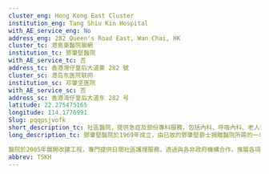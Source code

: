 ```yaml
---
cluster_eng: Hong Kong East Cluster
institution_eng: Tang Shiu Kin Hospital
with_AE_service_eng: No
address_eng: 282 Queen's Road East, Wan Chai, HK
cluster_tc: 港島東醫院聯網
institution_tc: 鄧肇堅醫院
with_AE_service_tc: 否
address_tc: 香港灣仔皇后大道東 282 號
cluster_sc: 港岛东医院联网
institution_sc: 邓肇坚医院
with_AE_service_sc: 否
address_sc: 香港湾仔皇后大道东 282 号
latitude: 22.275475165
longitude: 114.1776991
Slug: pqqpsjvofk
short_description_tc: 社區醫院，提供急症及部份專科服務，包括內科、呼吸內科、老人科及外科。
long_description_tc: 鄧肇堅醫院於1969年成立，由已故的鄧肇堅爵士捐贈醫院所需的一半成本，因以鄧爵士命名。1994年，醫院成為本港首間醫護人員急症科訓練中心。為了進一步提升效率和更有效運用醫療資源，鄧肇堅醫院與律敦治醫院的管理於1998年合併。自2002年起，醫院急症室與部份部門已遷至律敦治醫院。 

醫院於2005年展開改建工程，專門提供日間社區護理服務，透過與各非政府機構合作，推展各項社區醫療服務。
abbrev: TSKH
---
```

